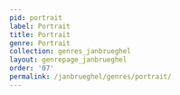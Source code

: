 ```yaml
---
pid: portrait
label: Portrait
title: Portrait
genre: Portrait
collection: genres_janbrueghel
layout: genrepage_janbrueghel
order: '07'
permalink: /janbrueghel/genres/portrait/
---
```

